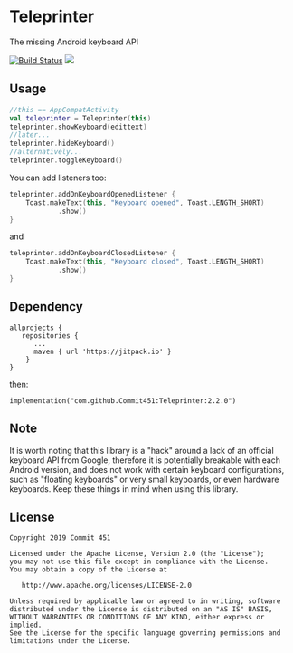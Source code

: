 # Teleprinter
The missing Android keyboard API

[![Build Status](https://travis-ci.org/Commit451/Teleprinter.svg?branch=master)](https://travis-ci.org/Commit451/Teleprinter)
[![](https://jitpack.io/v/Commit451/Teleprinter.svg)](https://jitpack.io/#Commit451/Teleprinter)

## Usage
```kotlin
//this == AppCompatActivity
val teleprinter = Teleprinter(this)
teleprinter.showKeyboard(edittext)
//later...
teleprinter.hideKeyboard()
//alternatively...
teleprinter.toggleKeyboard()
```
You can add listeners too:
```kotlin
teleprinter.addOnKeyboardOpenedListener {
    Toast.makeText(this, "Keyboard opened", Toast.LENGTH_SHORT)
            .show()
}
```
and
```kotlin
teleprinter.addOnKeyboardClosedListener {
    Toast.makeText(this, "Keyboard closed", Toast.LENGTH_SHORT)
            .show()
}
```

## Dependency
```
allprojects {
   repositories {
      ...
      maven { url 'https://jitpack.io' }
	}
}
```
then: 
```
implementation("com.github.Commit451:Teleprinter:2.2.0")
```

## Note
It is worth noting that this library is a "hack" around a lack of an official keyboard API from Google,
therefore it is potentially breakable with each Android version, and does not work with certain keyboard
configurations, such as "floating keyboards" or very small keyboards, or even hardware keyboards. Keep
these things in mind when using this library.

License
--------

    Copyright 2019 Commit 451

    Licensed under the Apache License, Version 2.0 (the "License");
    you may not use this file except in compliance with the License.
    You may obtain a copy of the License at

       http://www.apache.org/licenses/LICENSE-2.0

    Unless required by applicable law or agreed to in writing, software
    distributed under the License is distributed on an "AS IS" BASIS,
    WITHOUT WARRANTIES OR CONDITIONS OF ANY KIND, either express or implied.
    See the License for the specific language governing permissions and
    limitations under the License.
